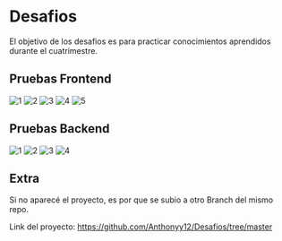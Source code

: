 # Desafios
El objetivo de los desafios es para practicar conocimientos aprendidos durante el cuatrimestre.

## Pruebas Frontend
![1]()
![2]()
![3]()
![4]()
![5]()

## Pruebas Backend
![1]()
![2]()
![3]()
![4]()

## Extra
Si no aparecé el proyecto, es por que se subio a otro Branch del mismo repo.

Link del proyecto: https://github.com/Anthonyy12/Desafios/tree/master
